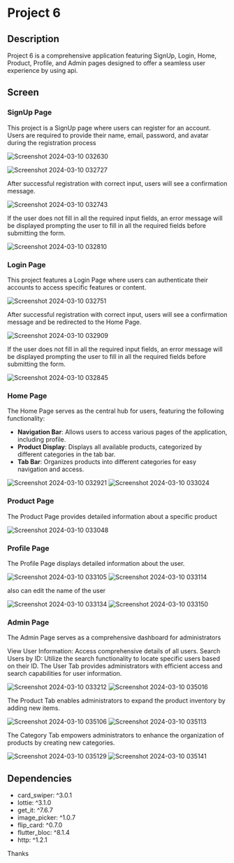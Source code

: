 # Project 6 

## Description
Project 6 is a comprehensive application featuring SignUp, Login, Home, Product, Profile, and Admin pages designed to offer a seamless user experience by using api.

## Screen 

### SignUp Page
This project is a SignUp page where users can register for an account. Users are required to provide their name, email, password, and avatar during the registration process

![Screenshot 2024-03-10 032630](https://github.com/Saadxf/Project-6/assets/123157306/127d2577-0efd-4b65-a99a-ad32019d7b7c)

![Screenshot 2024-03-10 032727](https://github.com/Saadxf/Project-6/assets/123157306/33dae1bc-09be-4caf-958d-80a3d7e5df18)

After successful registration with correct input, users will see a confirmation message.

![Screenshot 2024-03-10 032743](https://github.com/Saadxf/Project-6/assets/123157306/451010d9-ae36-4891-914c-25f7ec13dd54)

If the user does not fill in all the required input fields, an error message will be displayed prompting the user to fill in all the required fields before submitting the form.

![Screenshot 2024-03-10 032810](https://github.com/Saadxf/Project-6/assets/123157306/80eb5953-05b5-4116-ab24-68b578a9336b)

### Login Page

This project features a Login Page where users can authenticate their accounts to access specific features or content.

![Screenshot 2024-03-10 032751](https://github.com/Saadxf/Project-6/assets/123157306/4f0e3ac6-e2c5-4346-a24b-e1c7bc0fdb94)

After successful registration with correct input, users will see a confirmation message and be redirected to the Home Page.

![Screenshot 2024-03-10 032909](https://github.com/Saadxf/Project-6/assets/123157306/3b52bd72-1123-4e1d-b4d6-2eb2276aa975)

If the user does not fill in all the required input fields, an error message will be displayed prompting the user to fill in all the required fields before submitting the form.

![Screenshot 2024-03-10 032845](https://github.com/Saadxf/Project-6/assets/123157306/d0d77740-3614-441f-ac41-304aec003373)

### Home Page 

The Home Page serves as the central hub for users, featuring the following functionality:
- **Navigation Bar**: Allows users to access various pages of the application, including profile.
- **Product Display**: Displays all available products, categorized by different categories in the tab bar.
- **Tab Bar**: Organizes products into different categories for easy navigation and access.

![Screenshot 2024-03-10 032921](https://github.com/Saadxf/Project-6/assets/123157306/ef6680cb-6224-4725-b373-f59e30c99373)
![Screenshot 2024-03-10 033024](https://github.com/Saadxf/Project-6/assets/123157306/ee8e085b-12a9-4e46-8324-623526a9ad0a)

### Product Page

The Product Page provides detailed information about a specific product

![Screenshot 2024-03-10 033048](https://github.com/Saadxf/Project-6/assets/123157306/b603b551-d79a-4f36-b7cf-b8f60b8095c8)

### Profile Page

The Profile Page displays detailed information about the user. 

![Screenshot 2024-03-10 033105](https://github.com/Saadxf/Project-6/assets/123157306/3e274752-9d46-43e1-883e-526f58737672)
![Screenshot 2024-03-10 033114](https://github.com/Saadxf/Project-6/assets/123157306/a6993c69-978c-400e-b748-7c899ab862cb)

also can edit the name of the user

![Screenshot 2024-03-10 033134](https://github.com/Saadxf/Project-6/assets/123157306/54694618-c407-4ade-a5b7-2fc9e2c2103b)
![Screenshot 2024-03-10 033150](https://github.com/Saadxf/Project-6/assets/123157306/b80e41cb-907d-49e8-958c-14c2ee321c06)

### Admin Page

The Admin Page serves as a comprehensive dashboard for administrators

View User Information: Access comprehensive details of all users.
Search Users by ID: Utilize the search functionality to locate specific users based on their ID.
The User Tab provides administrators with efficient access and search capabilities for user information.

![Screenshot 2024-03-10 033212](https://github.com/Saadxf/Project-6/assets/123157306/6e11970e-bbb1-4f4c-b79d-5444d8bf1f43)
![Screenshot 2024-03-10 035016](https://github.com/Saadxf/Project-6/assets/123157306/4b88a858-b0d2-44e6-8796-a0cdc04f3838)

The Product Tab enables administrators to expand the product inventory by adding new items.

![Screenshot 2024-03-10 035106](https://github.com/Saadxf/Project-6/assets/123157306/5bd965f9-622c-4596-9e26-88daf8a6a459)
![Screenshot 2024-03-10 035113](https://github.com/Saadxf/Project-6/assets/123157306/ba46a715-bcc4-41e4-aea0-0f6d5e95b45d)

The Category Tab empowers administrators to enhance the organization of products by creating new categories.

![Screenshot 2024-03-10 035129](https://github.com/Saadxf/Project-6/assets/123157306/940c386f-6b57-4dcf-805a-31704059e379)
![Screenshot 2024-03-10 035141](https://github.com/Saadxf/Project-6/assets/123157306/52ee4448-9507-4f21-ac6d-d11929905290)

## Dependencies
- card_swiper: ^3.0.1
- lottie: ^3.1.0
- get_it: ^7.6.7
- image_picker: ^1.0.7
- flip_card: ^0.7.0
- flutter_bloc: ^8.1.4
- http: ^1.2.1

Thanks
